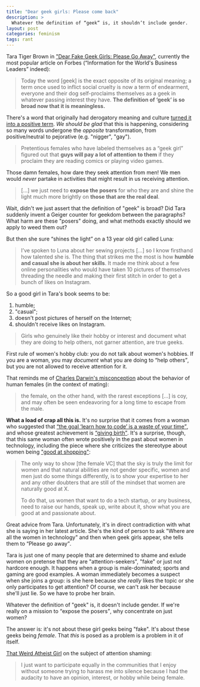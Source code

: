 ```yaml
---
title: "Dear geek girls: Please come back"
description: >
  Whatever the definition of “geek” is, it shouldn’t include gender.
layout: post
categories: feminism
tags: rant
---
```


Tara Tiger Brown in ["Dear Fake Geek Girls: Please Go Away"][fake], currently
the most popular article on Forbes (<q>Information for the World's Business
Leaders</q> indeed):

> Today the word [geek] is the exact opposite of its original meaning; a term
> once used to inflict social cruelty is now a term of endearment, everyone and
> their dog self-proclaims themselves as a geek in whatever passing interest
> they have. **The definition of ‘geek’ is so broad now that it is
> meaningless.**

There's a word that originally had derogatory meaning and culture [turned it into
a positive term][reap]. _We should be glad_ that this is happening, considering so
many words undergone the _opposite_ transformation, from positive/neutral to
pejorative (e.g. "nigger", "gay").

> Pretentious females who have labeled themselves as a “geek girl” figured out
> that **guys will pay a lot of attention to them** if they proclaim they are
> reading comics or playing video games.

Those damn females, how dare they seek attention from men! We men would _never_
partake in activities that might result in us receiving attention.

> [...] we just need to **expose the posers** for who they are and shine the light
> much more brightly on **those that are the real deal**.

Wait, didn't we just assert that the definition of "geek" is broad? Did Tara
suddenly invent a Geiger counter for geekdom between the paragraphs? What harm
are these "posers" doing, and what methods exactly should we apply to weed them
out?

But then she sure <q>shines the light</q> on a 13 year old girl called Luna:

>  I’ve spoken to Luna about her sewing projects [...] so I know firsthand how
>  talented she is. The thing that strikes me the most is how **humble and
>  casual she is about her skills**. It made me think about a few online
>  personalities who would have taken 10 pictures of themselves threading the
>  needle and making their first stitch in order to get a bunch of likes on
>  Instagram.

So a good girl in Tara's book seems to be:

1. humble;
2. "casual";
3. doesn't post pictures of herself on the Internet;
4. shouldn't receive likes on Instagram.

> Girls who genuinely like their hobby or interest and document what they are
> doing to help others, not garner attention, are true geeks.

First rule of women's hobby club: you do not talk about women's hobbies. If you
are a woman, you may _document_ what you are doing to <q>help others</q>, but you
are not allowed to receive attention for it.

That reminds me of [Charles Darwin's misconception][coy] about the behavior of
human females (in the context of mating):

> the female, on the other hand, with the rarest exceptions [...] is coy, and
> may often be seen endeavoring for a long time to escape from the male.

**What a load of crap all this is.** It's no surprise that it comes from a woman
who suggested that [<q>the goal ‘learn how to code’ is a waste of your
time</q>][code], and whose greatest achievement is [<q>giving
birth</q>][profile]. It's a surprise, though, that this same woman often wrote
positively in the past about women in technology, including the piece where she
criticizes the stereotype about women being ["good at shopping"][shopping]:

> The only way to show [the female VC] that the sky is truly the limit for women
> and that natural abilities are not gender specific, women and men just do some
> things differently, is to show your expertise to her and any other doubters
> that are still of the mindset that women are naturally good at X.
> 
> To do that, us women that want to do a tech startup, or any business, need to
> raise our hands, speak up, write about it, show what you are good at and
> passionate about.

Great advice from Tara. Unfortunately, it's in direct contradiction with what
she is saying in her latest article. She's the kind of person to ask "Where are
all the women in technology" and then when geek girls appear, she tells them to
<q>Please go away</q>.

Tara is just one of many people that are determined to shame and exlude women on
pretense that they are "attention-seekers", "fake" or just not hardcore enough.
It happens when a group is male-dominated; sports and gaming are good examples.
A woman immediately becomes a suspect when she joins a group: is she here
because she _really_ likes the topic or she only participates to get attention?
Of course, we can't ask her because she'll just lie. So we have to probe her
brain.

Whatever the definition of "geek" is, it doesn't include gender. If we're really
on a mission to <q>expose the posers</q>, why concentrate on just women?

The answer is: it's not about these girl geeks being "fake". It's about these
geeks being _female_. That _this_ is posed as a problem is a problem in it of
itself.

[That Weird Atheist Girl][twag] on the subject of attention shaming:

> I just want to participate equally in the communities that I enjoy without
> someone trying to harass me into silence because I had the audacity to have an
> opinion, interest, or hobby while being female.


  [twag]: http://thatweirdatheistgirl.wordpress.com/2011/11/14/shes-just-an-attention-whore/
    "She’s Just an Attention Whore"
  [profile]: http://blogs.forbes.com/people/tarabrown/
    "Tara Tiger Brown's profile on Forbes"
  [shopping]: http://www.forbes.com/sites/tarabrown/2011/11/17/women-interested-in-creating-a-startup-should-focus-on-their-natural-abilities-like-shopping/
    "Women: Start Businesses About Shopping"
  [fake]: http://www.forbes.com/sites/tarabrown/2012/03/26/dear-fake-geek-girls-please-go-away/
    "Dear Fake Geek Girls: Please Go Away"
  [code]: http://www.forbes.com/sites/tarabrown/2012/01/10/learning-how-to-code-is-a-waste-of-time/
    "Learning How to Code Is A Waste of Time"
  [reap]: http://en.wikipedia.org/wiki/Reappropriation
    "Reappropriation"
  [coy]: http://icb.oxfordjournals.org/content/45/5/831.full
    "The Darwin-Bateman Paradigm in Historical Context"
